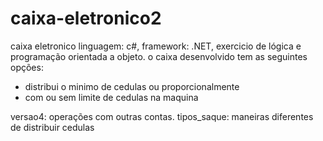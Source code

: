 # caixa-eletronico2
caixa eletronico linguagem: c#, framework: .NET, exercicio de lógica e programação orientada a objeto. 
o caixa desenvolvido tem as seguintes opções:
- distribui o minimo de cedulas ou proporcionalmente
- com ou sem limite de cedulas na maquina

versao4: operações com outras contas.
tipos_saque: maneiras diferentes de distribuir cedulas

